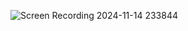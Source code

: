 ![Screen Recording 2024-11-14 233844](https://github.com/user-attachments/assets/520a812f-d6df-4a13-a531-f5fc1d459b1d)
